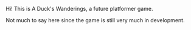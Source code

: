 Hi! This is A Duck's Wanderings, a future platformer game.

Not much to say here since the game is still very much in development.
